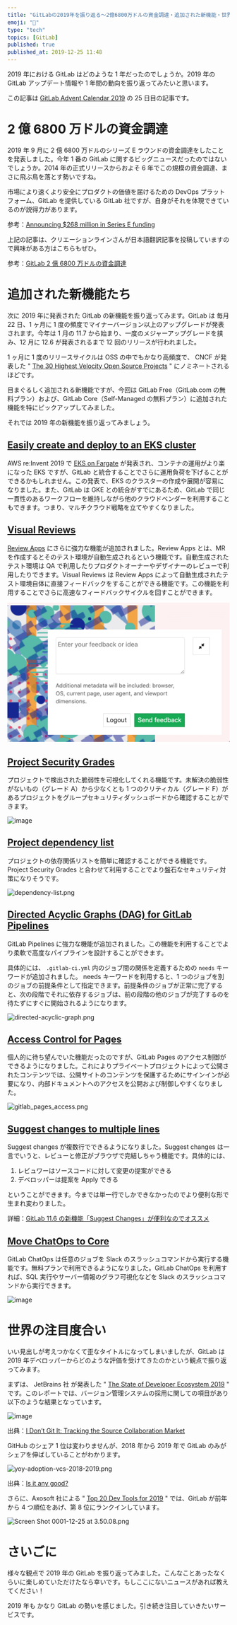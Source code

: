 ```yaml
---
title: "GitLabの2019年を振り返る〜2億6800万ドルの資金調達・追加された新機能・世界の注目度合い〜"
emoji: "🦊"
type: "tech"
topics: [GitLab]
published: true
published_at: 2019-12-25 11:48
---
```


2019 年における GitLab はどのような 1 年だったのでしょうか。2019 年の GitLab アップデート情報や 1 年間の動向を振り返ってみたいと思います。

この記事は [GitLab Advent Calendar 2019](https://qiita.com/advent-calendar/2019/gitlab) の 25 日目の記事です。

# 2 億 6800 万ドルの資金調達

2019 年 9 月に 2 億 6800 万ドルのシリーズ E ラウンドの資金調達をしたことを発表しました。今年 1 番の GitLab に関するビッグニュースだったのではないでしょうか。2014 年の正式リリースからおよそ 6 年でこの規模の資金調達、まさに飛ぶ鳥を落とす勢いですね。

市場により速くより安全にプロダクトの価値を届けるための DevOps プラットフォーム、GitLab を提供している GitLab 社ですが、自身がそれを体現できているのが説得力があります。

参考：[Announcing $268 million in Series E funding](https://about.gitlab.com/blog/2019/09/17/gitlab-series-e-funding/)

上記の記事は、クリエーションラインさんが日本語翻訳記事を投稿していますので興味がある方はこちらもぜひ。

参考：[GitLab 2 億 6800 万ドルの資金調達](https://www.creationline.com/lab/29915)

# 追加された新機能たち

次に 2019 年に発表された GitLab の新機能を振り返ってみます。GitLab は 毎月 22 日、1 ヶ月に 1 度の頻度でマイナーバージョン以上のアップグレードが発表されます。今年は 1 月の 11.7 から始まり、一度のメジャーアップグレードを挟み、12 月に 12.6 が発表されるまで 12 回のリリースが行われました。

1 ヶ月に 1 度のリリースサイクルは OSS の中でもかなり高頻度で、 CNCF が発表した " [The 30 Highest Velocity Open Source Projects](https://www.cncf.io/blog/2017/06/05/30-highest-velocity-open-source-projects/) " にノミネートされるほどです。

目まぐるしく追加される新機能ですが、今回は GitLab Free（GitLab.com の無料プラン）および、GitLab Core（Self-Managed の無料プラン）に追加された機能を特にピックアップしてみました。

それでは 2019 年の新機能を振り返ってみましょう。

## [Easily create and deploy to an EKS cluster](https://about.gitlab.com/blog/2019/11/22/gitlab-12-5-released/#easily-create-and-deploy-to-an-eks-cluster)

AWS re:Invent 2019 で [EKS on Fargate](https://aws.amazon.com/blogs/aws/amazon-eks-on-aws-fargate-now-generally-available/) が発表され、コンテナの運用がより楽になった EKS ですが、GitLab と統合することでさらに運用負荷を下げることができるかもしれません。この発表で、EKS のクラスターの作成や展開が容易になりました。また、GitLab は GKE との統合がすでにあるため、GitLab で同じ一貫性のあるワークフローを維持しながら他のクラウドベンダーを利用することもできます。つまり、マルチクラウド戦略を立てやすくなりました。

## [Visual Reviews](https://about.gitlab.com/blog/2019/06/22/gitlab-12-0-released/#visual-reviews)

[Review Apps](https://about.gitlab.com/product/review-apps/) にさらに強力な機能が追加されました。Review Apps とは、MR を作成するとそのテスト環境が自動生成されるという機能です。自動生成されたテスト環境は QA で利用したりプロダクトオーナーやデザイナーのレビューで利用したりできます。Visual Reviews は Review Apps によって自動生成されたテスト環境自体に直接フィードバックをすることができる機能です。この機能を利用することでさらに高速なフィードバックサイクルを回すことができます。

![visual-review-apps.png](/images/qiita/94e7b6ca-7641-bd55-a6b7-0e05e2b0d950.png)

## [Project Security Grades](https://about.gitlab.com/blog/2019/12/22/gitlab-12-6-released/#quickly-understand-your-at-risk-projects-with-project-security-grades)

プロジェクトで検出された脆弱性を可視化してくれる機能です。未解決の脆弱性がないもの（グレード A）から少なくとも 1 つのクリティカル（グレード F）があるプロジェクトをグループセキュリティダッシュボードから確認することができます。

![image](https://qiita-image-store.s3.ap-northeast-1.amazonaws.com/0/160547/a418b400-4aaa-e364-c849-1e56ed023cd3.png)

## [Project dependency list](https://about.gitlab.com/blog/2019/06/22/gitlab-12-0-released/#project-dependency-list)

プロジェクトの依存関係リストを簡単に確認することができる機能です。Project Security Grades と合わせて利用することでより盤石なセキュリティ対策になりそうです。

![dependency-list.png](https://qiita-image-store.s3.ap-northeast-1.amazonaws.com/0/160547/b297ef8a-6135-cc97-4c9d-1e065c49d88b.png)

## [Directed Acyclic Graphs (DAG) for GitLab Pipelines](https://about.gitlab.com/blog/2019/08/22/gitlab-12-2-released/#directed-acyclic-graphs-dag-for-gitlab-pipelines)

GitLab Pipelines に強力な機能が追加されました。この機能を利用することでより柔軟で高度なパイプラインを設計することができます。

具体的には、 `.gitlab-ci.yml` 内のジョブ間の関係を定義するための `needs` キーワードが追加されました。 needs キーワードを利用すると、1 つのジョブを別のジョブの前提条件として指定できます。前提条件のジョブが正常に完了すると、次の段階でそれに依存するジョブは、前の段階の他のジョブが完了するのを待たずにすぐに開始されるようになります。

![directed-acyclic-graph.png](https://qiita-image-store.s3.ap-northeast-1.amazonaws.com/0/160547/3280f967-3280-34c7-854f-3521673760a1.png)

## [Access Control for Pages](https://about.gitlab.com/blog/2019/10/22/gitlab-12-4-released/#access-control-for-pages-is-now-enabled-on-gitlabcom)

個人的に待ち望んでいた機能だったのですが、GitLab Pages のアクセス制御ができるようになりました。これによりプライベートプロジェクトによって公開されたコンテンツでは、公開サイトのコンテンツを保護するためにサインインが必要になり、内部ドキュメントへのアクセスを公開および制御しやすくなりました。

![gitlab_pages_access.png](https://qiita-image-store.s3.ap-northeast-1.amazonaws.com/0/160547/04314f8e-6172-1d0f-a2d6-f6e7c8a188c1.png)

## [Suggest changes to multiple lines](https://about.gitlab.com/blog/2019/04/22/gitlab-11-10-released/#suggest-changes-to-multiple-lines)

Suggest changes が複数行でできるようになりました。Suggest changes は一言でいうと、レビューと修正がブラウザで完結しちゃう機能です。具体的には、

1. レビュワーはソースコードに対して変更の提案ができる
2. デベロッパーは提案を Apply できる

ということができます。今までは単一行でしかできなかったのでより便利な形で生まれ変わりました。

詳細：[GitLab 11.6 の新機能「Suggest Changes」が便利なのでオススメ](https://jumpyoshim.hatenablog.com/entry/gitlab-11-6-new-feature-suggest-changes-is-useful)

## [Move ChatOps to Core](https://about.gitlab.com/blog/2019/03/22/gitlab-11-9-released/#move-chatops-to-core)

GitLab ChatOps は任意のジョブを Slack のスラッシュコマンドから実行する機能です。無料プランで利用できるようになりました。GitLab ChatOps を利用すれば、SQL 実行やサーバー情報のグラフ可視化などを Slack のスラッシュコマンドから実行できます。

![image](https://qiita-image-store.s3.ap-northeast-1.amazonaws.com/0/160547/03ce6e96-fa97-684f-0064-1bbac7eb6147.png)

# 世界の注目度合い

いい見出しが考えつかなくて歪なタイトルになってしまいましたが、GitLab は 2019 年デベロッパーからどのような評価を受けてきたのかという観点で振り返ってみます。

まずは、 JetBrains 社 が発表した " [The State of Developer Ecosystem 2019](https://www.jetbrains.com/lp/devecosystem-2019/) " です。このレポートでは、バージョン管理システムの採用に関しての項目があり以下のような結果となっています。

![image](https://qiita-image-store.s3.ap-northeast-1.amazonaws.com/0/160547/0f1ed48c-c473-f905-990c-984b7e59e922.png)

出典：[I Don’t Git It: Tracking the Source Collaboration Market](https://thenewstack.io/i-dont-git-it-tracking-the-source-collaboration-market/)

GitHub のシェア 1 位は変わりませんが、2018 年から 2019 年で GitLab のみがシェアを伸ばしていることがわかります。

![yoy-adoption-vcs-2018-2019.png](https://qiita-image-store.s3.ap-northeast-1.amazonaws.com/0/160547/ab97cc7a-23d4-7730-01fa-afeb10b82034.png)

出典：[Is it any good?](https://about.gitlab.com/is-it-any-good/#gitlab-has-yoy-growth-in-adoption-of-version-control-services-study-while-github-and-bitbucket-both-decline)

さらに、Axosoft 社による " [Top 20 Dev Tools for 2019](https://blog.axosoft.com/top-developer-tools-2019/) " では、GitLab が前年から 4 つ順位をあげ、第 8 位にランクインしています。

![Screen Shot 0001-12-25 at 3.50.08.png](https://qiita-image-store.s3.ap-northeast-1.amazonaws.com/0/160547/3229792c-a5e7-6edb-e984-0eaaeb94bf38.png)

# さいごに

様々な観点で 2019 年の GitLab を振り返ってみました。こんなことあったなくらいに楽しめていただけたなら幸いです。もしここにないニュースがあれば教えてください！

2019 年も かなり GitLab の勢いを感じました。引き続き注目していきたいサービスです。
